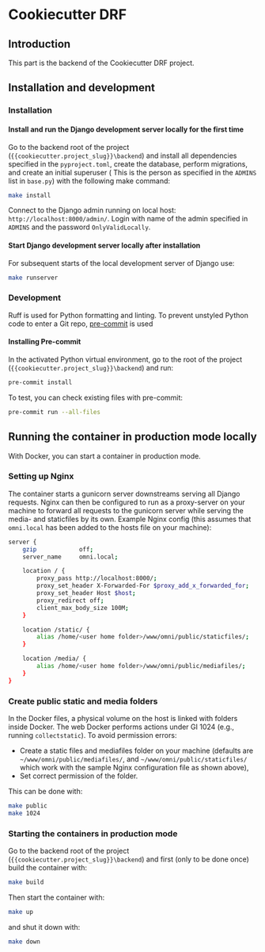 # Cookiecutter DRF

## Introduction

This part is the backend of the Cookiecutter DRF project.

## Installation and development

### Installation

#### Install and run the Django development server locally for the first time

Go to the backend root of the project (`{{cookiecutter.project_slug}}\backend`) and install all dependencies specified in the `pyproject.toml`, create the database, perform migrations, and create an initial superuser ( This is the person as specified in the `ADMINS` list in `base.py`) with the following make command:

```bash
make install
```

Connect to the Django admin running on local host: `http://localhost:8000/admin/`. Login with name of the admin specified in `ADMINS` and the password `OnlyValidLocally`.

#### Start Django development server locally after installation

For subsequent starts of the local development server of Django use:

```bash
make runserver
```

### Development

Ruff is used for Python formatting and linting. To prevent unstyled Python code to enter a Git repo, [pre-commit](https://pre-commit.com/) is used

#### Installing Pre-commit

In the activated Python virtual environment, go to the root of the project (`{{cookiecutter.project_slug}}\backend`) and run:

```bash
pre-commit install
```

To test, you can check existing files with pre-commit:

```bash
pre-commit run --all-files
```

## Running the container in production mode locally

With Docker, you can start a container in production mode.

### Setting up Nginx

The container starts a gunicorn server downstreams serving all Django requests. Nginx can then be configured to run as a proxy-server on your machine to forward all requests to the gunicorn server while serving the media- and staticfiles by its own. Example Nginx config (this assumes that `omni.local` has been added to the hosts file on your machine):

```bash
server {
    gzip            off;
    server_name     omni.local;

    location / {
        proxy_pass http://localhost:8000/;
        proxy_set_header X-Forwarded-For $proxy_add_x_forwarded_for;
        proxy_set_header Host $host;
        proxy_redirect off;
        client_max_body_size 100M;
    }

    location /static/ {
        alias /home/<user home folder>/www/omni/public/staticfiles/;
    }

    location /media/ {
        alias /home/<user home folder>/www/omni/public/mediafiles/;
    }
}
```

### Create public static and media folders

In the Docker files, a physical volume on the host is linked with folders inside Docker. The web Docker performs actions under GI 1024 (e.g., running `collectstatic`).  To avoid permission errors:

- Create a static files and mediafiles folder on your machine (defaults are `~/www/omni/public/mediafiles/`, and `~/www/omni/public/staticfiles/` which work with the sample Nginx configuration file as shown above),
- Set correct permission of the folder.

This can be done with:

```bash
make public
make 1024
```

### Starting the containers in production mode

Go to the backend root of the project (`{{cookiecutter.project_slug}}\backend`) and first (only to be done once) build the container with:

```bash
make build
```

Then start the container with:

```bash
make up
```

and shut it down with:

```bash
make down
```
